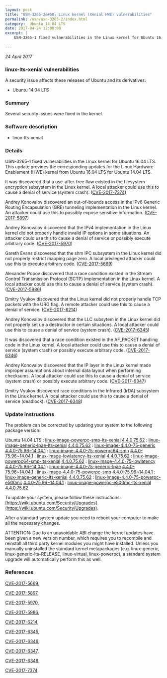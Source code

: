 ```yaml
---
layout: post
title: "USN-3265-2&#58; Linux kernel (Xenial HWE) vulnerabilities"
permalink: /usn/usn-3265-2/index.html
category:  Ubuntu 14.04 LTS
date: 2017-04-24 12:00:00
excerpt: |
    USN-3265-1 fixed vulnerabilities in the Linux kernel for Ubuntu 16.04 LTS. This update provides the corresponding updates for the Linux Hardware Enablement (HWE) kernel from Ubuntu 16.04 LTS for Ubuntu 14.04 LTS.
    
--- 
```

 
 

*24 April 2017*

### linux-lts-xenial vulnerabilities

A security issue affects these releases of Ubuntu and its derivatives:

* Ubuntu 14.04 LTS

### Summary

Several security issues were fixed in the kernel. 

### Software description

* linux-lts-xenial 

### Details

USN-3265-1 fixed vulnerabilities in the Linux kernel for Ubuntu 16.04 LTS. This update provides the corresponding updates for the Linux Hardware Enablement (HWE) kernel from Ubuntu 16.04 LTS for Ubuntu 14.04 LTS.

It was discovered that a use-after-free flaw existed in the filesystem encryption subsystem in the Linux kernel. A local attacker could use this to cause a denial of service (system crash). ([CVE-2017-7374](http://people.ubuntu.com/~ubuntu-security/cve/CVE-2017-7374))

Andrey Konovalov discovered an out-of-bounds access in the IPv6 Generic Routing Encapsulation (GRE) tunneling implementation in the Linux kernel. An attacker could use this to possibly expose sensitive information. ([CVE-2017-5897](http://people.ubuntu.com/~ubuntu-security/cve/CVE-2017-5897))

Andrey Konovalov discovered that the IPv4 implementation in the Linux kernel did not properly handle invalid IP options in some situations. An attacker could use this to cause a denial of service or possibly execute arbitrary code. ([CVE-2017-5970](http://people.ubuntu.com/~ubuntu-security/cve/CVE-2017-5970))

Gareth Evans discovered that the shm IPC subsystem in the Linux kernel did not properly restrict mapping page zero. A local privileged attacker could use this to execute arbitrary code. ([CVE-2017-5669](http://people.ubuntu.com/~ubuntu-security/cve/CVE-2017-5669))

Alexander Popov discovered that a race condition existed in the Stream Control Transmission Protocol (SCTP) implementation in the Linux kernel. A local attacker could use this to cause a denial of service (system crash). ([CVE-2017-5986](http://people.ubuntu.com/~ubuntu-security/cve/CVE-2017-5986))

Dmitry Vyukov discovered that the Linux kernel did not properly handle TCP packets with the URG flag. A remote attacker could use this to cause a denial of service. ([CVE-2017-6214](http://people.ubuntu.com/~ubuntu-security/cve/CVE-2017-6214))

Andrey Konovalov discovered that the LLC subsytem in the Linux kernel did not properly set up a destructor in certain situations. A local attacker could use this to cause a denial of service (system crash). ([CVE-2017-6345](http://people.ubuntu.com/~ubuntu-security/cve/CVE-2017-6345))

It was discovered that a race condition existed in the AF_PACKET handling code in the Linux kernel. A local attacker could use this to cause a denial of service (system crash) or possibly execute arbitrary code. ([CVE-2017-6346](http://people.ubuntu.com/~ubuntu-security/cve/CVE-2017-6346))

Andrey Konovalov discovered that the IP layer in the Linux kernel made improper assumptions about internal data layout when performing checksums. A local attacker could use this to cause a denial of service (system crash) or possibly execute arbitrary code. ([CVE-2017-6347](http://people.ubuntu.com/~ubuntu-security/cve/CVE-2017-6347))

Dmitry Vyukov discovered race conditions in the Infrared (IrDA) subsystem in the Linux kernel. A local attacker could use this to cause a denial of service (deadlock). ([CVE-2017-6348](http://people.ubuntu.com/~ubuntu-security/cve/CVE-2017-6348)) 

### Update instructions

The problem can be corrected by updating your system to the following package version:

Ubuntu 14.04 LTS
 : [linux-image-powerpc-smp-lts-xenial](https://launchpad.net/ubuntu/+source/linux-lts-xenial) <span> [4.4.0.75.62](https://launchpad.net/ubuntu/+source/linux-lts-xenial/4.4.0-75.96~14.04.1) </span> 
 : [linux-image-generic-lpae-lts-xenial](https://launchpad.net/ubuntu/+source/linux-lts-xenial) <span> [4.4.0.75.62](https://launchpad.net/ubuntu/+source/linux-lts-xenial/4.4.0-75.96~14.04.1) </span> 
 : [linux-image-4.4.0-75-generic](https://launchpad.net/ubuntu/+source/linux-lts-xenial) <span> [4.4.0-75.96~14.04.1](https://launchpad.net/ubuntu/+source/linux-lts-xenial/4.4.0-75.96~14.04.1) </span> 
 : [linux-image-4.4.0-75-powerpc64-smp](https://launchpad.net/ubuntu/+source/linux-lts-xenial) <span> [4.4.0-75.96~14.04.1](https://launchpad.net/ubuntu/+source/linux-lts-xenial/4.4.0-75.96~14.04.1) </span> 
 : [linux-image-lowlatency-lts-xenial](https://launchpad.net/ubuntu/+source/linux-lts-xenial) <span> [4.4.0.75.62](https://launchpad.net/ubuntu/+source/linux-lts-xenial/4.4.0-75.96~14.04.1) </span> 
 : [linux-image-powerpc64-smp-lts-xenial](https://launchpad.net/ubuntu/+source/linux-lts-xenial) <span> [4.4.0.75.62](https://launchpad.net/ubuntu/+source/linux-lts-xenial/4.4.0-75.96~14.04.1) </span> 
 : [linux-image-4.4.0-75-lowlatency](https://launchpad.net/ubuntu/+source/linux-lts-xenial) <span> [4.4.0-75.96~14.04.1](https://launchpad.net/ubuntu/+source/linux-lts-xenial/4.4.0-75.96~14.04.1) </span> 
 : [linux-image-4.4.0-75-generic-lpae](https://launchpad.net/ubuntu/+source/linux-lts-xenial) <span> [4.4.0-75.96~14.04.1](https://launchpad.net/ubuntu/+source/linux-lts-xenial/4.4.0-75.96~14.04.1) </span> 
 : [linux-image-4.4.0-75-powerpc-smp](https://launchpad.net/ubuntu/+source/linux-lts-xenial) <span> [4.4.0-75.96~14.04.1](https://launchpad.net/ubuntu/+source/linux-lts-xenial/4.4.0-75.96~14.04.1) </span> 
 : [linux-image-generic-lts-xenial](https://launchpad.net/ubuntu/+source/linux-lts-xenial) <span> [4.4.0.75.62](https://launchpad.net/ubuntu/+source/linux-lts-xenial/4.4.0-75.96~14.04.1) </span> 
 : [linux-image-4.4.0-75-powerpc-e500mc](https://launchpad.net/ubuntu/+source/linux-lts-xenial) <span> [4.4.0-75.96~14.04.1](https://launchpad.net/ubuntu/+source/linux-lts-xenial/4.4.0-75.96~14.04.1) </span> 
 : [linux-image-powerpc-e500mc-lts-xenial](https://launchpad.net/ubuntu/+source/linux-lts-xenial) <span> [4.4.0.75.62](https://launchpad.net/ubuntu/+source/linux-lts-xenial/4.4.0-75.96~14.04.1) </span> 

To update your system, please follow these instructions: [https://wiki.ubuntu.com/Security/Upgrades](https://wiki.ubuntu.com/Security/Upgrades).

After a standard system update you need to reboot your computer to make all the necessary changes.

ATTENTION: Due to an unavoidable ABI change the kernel updates have been given a new version number, which requires you to recompile and reinstall all third party kernel modules you might have installed. Unless you manually uninstalled the standard kernel metapackages (e.g. linux-generic, linux-generic-lts-RELEASE, linux-virtual, linux-powerpc), a standard system upgrade will automatically perform this as well. 

### References

 
 [CVE-2017-5669](http://people.ubuntu.com/~ubuntu-security/cve/CVE-2017-5669), 

 [CVE-2017-5897](http://people.ubuntu.com/~ubuntu-security/cve/CVE-2017-5897), 

 [CVE-2017-5970](http://people.ubuntu.com/~ubuntu-security/cve/CVE-2017-5970), 

 [CVE-2017-5986](http://people.ubuntu.com/~ubuntu-security/cve/CVE-2017-5986), 

 [CVE-2017-6214](http://people.ubuntu.com/~ubuntu-security/cve/CVE-2017-6214), 

 [CVE-2017-6345](http://people.ubuntu.com/~ubuntu-security/cve/CVE-2017-6345), 

 [CVE-2017-6346](http://people.ubuntu.com/~ubuntu-security/cve/CVE-2017-6346), 

 [CVE-2017-6347](http://people.ubuntu.com/~ubuntu-security/cve/CVE-2017-6347), 

 [CVE-2017-6348](http://people.ubuntu.com/~ubuntu-security/cve/CVE-2017-6348), 

 [CVE-2017-7374](http://people.ubuntu.com/~ubuntu-security/cve/CVE-2017-7374)
 

